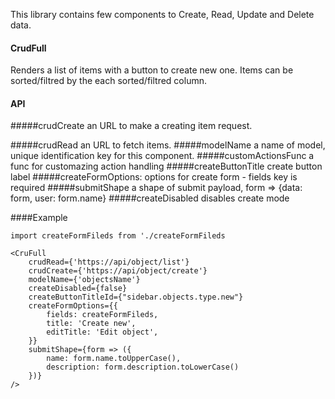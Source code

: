 This library contains few components to Create, Read, Update and Delete data.

#### CrudFull
Renders a list of items with a button to create new one. Items can be sorted/filtred by the each sorted/filtred column.

#### API
#####crudCreate
an URL to make a creating item request.

#####crudRead
 an URL to fetch items.
#####modelName 
a name of model, unique identification key for this component.
#####customActionsFunc
a func for customazing action handling
#####createButtonTitle
create button label
#####createFormOptions:
options for create form - fields key is required
#####submitShape
a shape of submit payload, form => {data: form, user: form.name}
#####createDisabled
disables create mode

####Example
```
import createFormFileds from './createFormFileds

<CruFull
    crudRead={'https://api/object/list'}
    crudCreate={'https://api/object/create'}
    modelName={'objectsName'}
    createDisabled={false}
    createButtonTitleId={"sidebar.objects.type.new"}
    createFormOptions={{
        fields: createFormFileds,
        title: 'Create new',
        editTitle: 'Edit object',
    }}
    submitShape={form => ({
        name: form.name.toUpperCase(), 
        description: form.description.toLowerCase()
    })}
/>
```